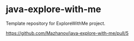 # java-explore-with-me
Template repository for ExploreWithMe project.

https://github.com/Mazhanov/java-explore-with-me/pull/5
